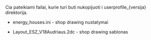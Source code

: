 Cia pateikiami failai, kurie turi buti nukopijuoti i userprofile_{versija} direktorija.

* energy_houses.ini - shop drawing nustatymai

* Layout_ESZ_V18Audriaus.2dc - shop drawing sablonas
